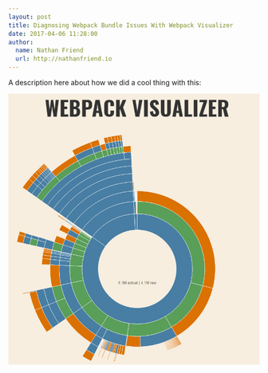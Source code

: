 ```yaml
---
layout: post
title: Diagnosing Webpack Bundle Issues With Webpack Visualizer
date: 2017-04-06 11:28:00
author:
  name: Nathan Friend
  url: http://nathanfriend.io
---
```


A description here about how we did a cool thing with this:

<img src="/assets/img/diagnosing-webpack-bundle-issues-with-webpack-visualizer/webpack-visualizer.jpg" />